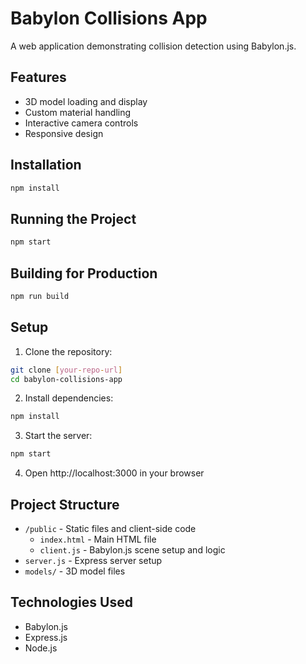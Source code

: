 # Babylon Collisions App

A web application demonstrating collision detection using Babylon.js.

## Features

- 3D model loading and display
- Custom material handling
- Interactive camera controls
- Responsive design

## Installation

```bash
npm install
```

## Running the Project

```bash
npm start
```

## Building for Production

```bash
npm run build
```

## Setup

1. Clone the repository:
```bash
git clone [your-repo-url]
cd babylon-collisions-app
```

2. Install dependencies:
```bash
npm install
```

3. Start the server:
```bash
npm start
```

4. Open http://localhost:3000 in your browser

## Project Structure

- `/public` - Static files and client-side code
  - `index.html` - Main HTML file
  - `client.js` - Babylon.js scene setup and logic
- `server.js` - Express server setup
- `models/` - 3D model files

## Technologies Used

- Babylon.js
- Express.js
- Node.js
